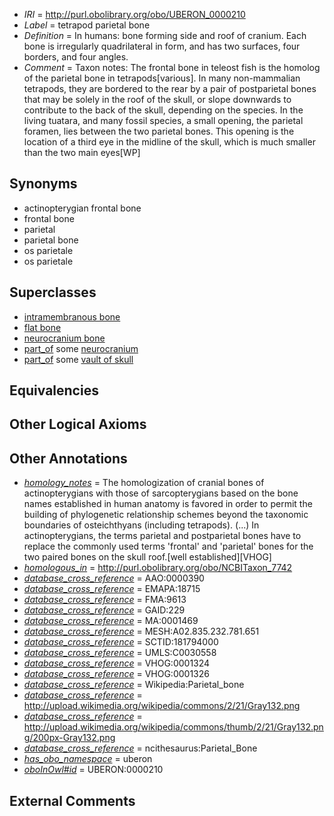  * *IRI* = http://purl.obolibrary.org/obo/UBERON_0000210
 * *Label* = tetrapod parietal bone
 * *Definition* = In humans: bone forming side and roof of cranium. Each bone is irregularly quadrilateral in form, and has two surfaces, four borders, and four angles.
 * *Comment* = Taxon notes: The frontal bone in teleost fish is the homolog of the parietal bone in tetrapods[various]. In many non-mammalian tetrapods, they are bordered to the rear by a pair of postparietal bones that may be solely in the roof of the skull, or slope downwards to contribute to the back of the skull, depending on the species. In the living tuatara, and many fossil species, a small opening, the parietal foramen, lies between the two parietal bones. This opening is the location of a third eye in the midline of the skull, which is much smaller than the two main eyes[WP]

## Synonyms

 * actinopterygian frontal bone
 * frontal bone
 * parietal
 * parietal bone
 * os parietale
 * os parietale

## Superclasses

 * [intramembranous bone](../../UBERON/14/UBERON_0002514.md)
 * [flat bone](../../UBERON/28/UBERON_0010428.md)
 * [neurocranium bone](../../UBERON/64/UBERON_0011164.md)
 * [part_of](../../BFO/50/BFO_0000050.md) some [neurocranium](../../UBERON/03/UBERON_0001703.md)
 * [part_of](../../BFO/50/BFO_0000050.md) some [vault of skull](../../UBERON/39/UBERON_0004339.md)

## Equivalencies


## Other Logical Axioms


## Other Annotations

 * *[homology_notes](../../UBPROP/03/UBPROP_0000003.md)* = The homologization of cranial bones of actinopterygians with those of sarcopterygians based on the bone names established in human anatomy is favored in order to permit the building of phylogenetic relationship schemes beyond the taxonomic boundaries of osteichthyans (including tetrapods). (...) In actinopterygians, the terms parietal and postparietal bones have to replace the commonly used terms 'frontal' and 'parietal' bones for the two paired bones on the skull roof.[well established][VHOG]
 * *[homologous_in](../../core#homologous/in/core#homologous_in.md)* = http://purl.obolibrary.org/obo/NCBITaxon_7742
 * *[database_cross_reference](../../ef/oboInOwl#hasDbXref.md)* = AAO:0000390
 * *[database_cross_reference](../../ef/oboInOwl#hasDbXref.md)* = EMAPA:18715
 * *[database_cross_reference](../../ef/oboInOwl#hasDbXref.md)* = FMA:9613
 * *[database_cross_reference](../../ef/oboInOwl#hasDbXref.md)* = GAID:229
 * *[database_cross_reference](../../ef/oboInOwl#hasDbXref.md)* = MA:0001469
 * *[database_cross_reference](../../ef/oboInOwl#hasDbXref.md)* = MESH:A02.835.232.781.651
 * *[database_cross_reference](../../ef/oboInOwl#hasDbXref.md)* = SCTID:181794000
 * *[database_cross_reference](../../ef/oboInOwl#hasDbXref.md)* = UMLS:C0030558
 * *[database_cross_reference](../../ef/oboInOwl#hasDbXref.md)* = VHOG:0001324
 * *[database_cross_reference](../../ef/oboInOwl#hasDbXref.md)* = VHOG:0001326
 * *[database_cross_reference](../../ef/oboInOwl#hasDbXref.md)* = Wikipedia:Parietal_bone
 * *[database_cross_reference](../../ef/oboInOwl#hasDbXref.md)* = http://upload.wikimedia.org/wikipedia/commons/2/21/Gray132.png
 * *[database_cross_reference](../../ef/oboInOwl#hasDbXref.md)* = http://upload.wikimedia.org/wikipedia/commons/thumb/2/21/Gray132.png/200px-Gray132.png
 * *[database_cross_reference](../../ef/oboInOwl#hasDbXref.md)* = ncithesaurus:Parietal_Bone
 * *[has_obo_namespace](../../ce/oboInOwl#hasOBONamespace.md)* = uberon
 * *[oboInOwl#id](../../id/oboInOwl#id.md)* = UBERON:0000210

## External Comments

